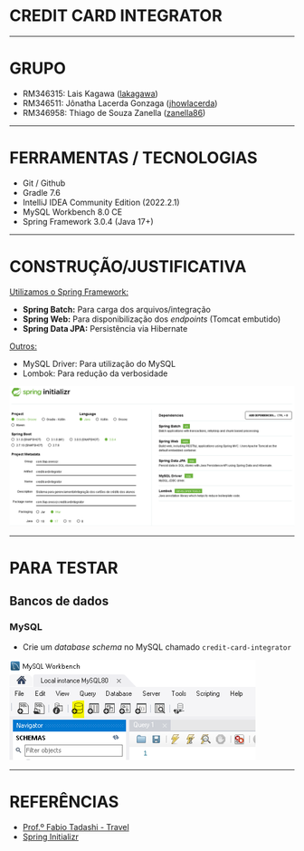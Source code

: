 # CREDIT CARD INTEGRATOR

---
<!-- 
# OVERVIEW

---
--> 
# GRUPO

- RM346315: Lais Kagawa ([lakagawa](https://github.com/lakagawa))
- RM346511: Jônatha Lacerda Gonzaga ([jhowlacerda](https://github.com/jhowlacerda))
- RM346958: Thiago de Souza Zanella ([zanella86](https://github.com/zanella86))

---

# FERRAMENTAS / TECNOLOGIAS

<!-- - [Draw.io](https://app.diagrams.net/) -->
- Git / Github
- Gradle 7.6
- IntelliJ IDEA Community Edition (2022.2.1)
- MySQL Workbench 8.0 CE
- Spring Framework 3.0.4 (Java 17+)
<!-- - Swagger -->

---

# CONSTRUÇÃO/JUSTIFICATIVA

<u>Utilizamos o Spring Framework:</u>

- **Spring Batch:** Para carga dos arquivos/integração
- **Spring Web:** Para disponibilização dos _endpoints_ (Tomcat embutido)
- **Spring Data JPA:** Persistência via Hibernate

<u>Outros:</u>

- MySQL Driver: Para utilização do MySQL
- Lombok: Para redução da verbosidade

![Spring Initializr](docs/spring-initializr-setup.PNG)

---

# PARA TESTAR

## Bancos de dados

### MySQL

- Crie um *database schema* no MySQL chamado `credit-card-integrator`

![MySQL-Create-Schema](docs/mysql-schema-create.PNG)

---

# REFERÊNCIAS

- [Prof.º Fabio Tadashi - Travel](https://github.com/fabiotadashi/1SCJR-travel)
- [Spring Initializr](https://start.spring.io/;)